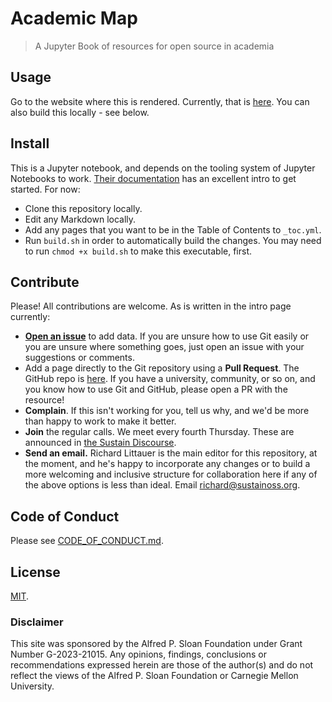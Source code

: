 # Academic Map

> A Jupyter Book of resources for open source in academia

## Usage

Go to the website where this is rendered. Currently, that is [here](https://sustainers.github.io/academic-map/intro.html). You can also build this locally - see below.

## Install

This is a Jupyter notebook, and depends on the tooling system of Jupyter Notebooks to work. [Their documentation](https://jupyterbook.org/en/stable/intro.html) has an excellent intro to get started. For now:

- Clone this repository locally.
- Edit any Markdown locally.
- Add any pages that you want to be in the Table of Contents to `_toc.yml`.
- Run `build.sh` in order to automatically build the changes. You may need to run `chmod +x build.sh` to make this executable, first.

## Contribute

Please! All contributions are welcome. As is written in the intro page currently:

- [**Open an issue**](https://github.com/sustainers/academic-map/issues/new) to add data. If you are unsure how to use Git easily or you are unsure where something goes, just open an issue with your suggestions or comments.
- Add a page directly to the Git repository using a **Pull Request**. The GitHub repo is [here](https://github.com/sustainers/academic-map/). If you have a university, community, or so on, and you know how to use Git and GitHub, please open a PR with the resource!
- **Complain**. If this isn't working for you, tell us why, and we'd be more than happy to work to make it better.
- **Join** the regular calls. We meet every fourth Thursday. These are announced in [the Sustain Discourse](https://discourse.sustainoss.org/).
- **Send an email.** Richard Littauer is the main editor for this repository, at the moment, and he's happy to incorporate any changes or to build a more welcoming and inclusive structure for collaboration here if any of the above options is less than ideal. Email [richard@sustainoss.org](mailto:richard@sustainoss.org).

## Code of Conduct

Please see [CODE_OF_CONDUCT.md](CODE_OF_CONDUCT.md).

## License

[MIT](LICENSE).

### Disclaimer

This site was sponsored by the Alfred P. Sloan Foundation under Grant Number G-2023-21015. Any opinions, findings, conclusions or recommendations expressed herein are those of the author(s) and do not reflect the views of the Alfred P. Sloan Foundation or Carnegie Mellon University.
